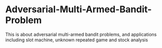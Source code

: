 # Adversarial-Multi-Armed-Bandit-Problem
This is about adversarial multi-armed bandit problems, and applications including slot machine, unknown repeated game and stock analysis 
